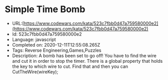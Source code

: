 # Simple Time Bomb

 - URL:[https://www.codewars.com/kata/523c7fbb0d47a759580000e2](https://www.codewars.com/kata/523c7fbb0d47a759580000e2)
 - Id: 523c7fbb0d47a759580000e2
 - Language: javascript
 - Completed on: 2020-12-11T12:55:08.265Z
 - Tags: Reverse Engineering,Games,Puzzles
 - Description:
A bomb has been set to go off! You have to find the wire and cut it in order to stop the timer.  There is a global property that holds the key to which wire to cut. Find that and then you can CutTheWire(wireKey);
